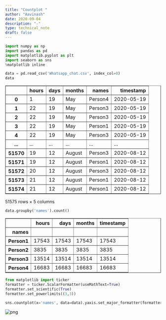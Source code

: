```yaml
---
title: "Countplot "
author: "Aavinash"
date: 2020-09-04
description: "-"
type: technical_note
draft: false
---
```


```python
import numpy as np 
import pandas as pd
import matplotlib.pyplot as plt
import seaborn as sns
%matplotlib inline

```


```python
data = pd.read_csv('Whatsapp_chat.csv', index_col=0)
data
```




<div>
<style scoped>
    .dataframe tbody tr th:only-of-type {
        vertical-align: middle;
    }

    .dataframe tbody tr th {
        vertical-align: top;
    }

    .dataframe thead th {
        text-align: right;
    }
</style>
<table border="1" class="dataframe">
  <thead>
    <tr style="text-align: right;">
      <th></th>
      <th>hours</th>
      <th>days</th>
      <th>months</th>
      <th>names</th>
      <th>timestamp</th>
    </tr>
  </thead>
  <tbody>
    <tr>
      <th>0</th>
      <td>1</td>
      <td>19</td>
      <td>May</td>
      <td>Person4</td>
      <td>2020-05-19</td>
    </tr>
    <tr>
      <th>1</th>
      <td>22</td>
      <td>19</td>
      <td>May</td>
      <td>Person3</td>
      <td>2020-05-19</td>
    </tr>
    <tr>
      <th>2</th>
      <td>22</td>
      <td>19</td>
      <td>May</td>
      <td>Person3</td>
      <td>2020-05-19</td>
    </tr>
    <tr>
      <th>3</th>
      <td>22</td>
      <td>19</td>
      <td>May</td>
      <td>Person1</td>
      <td>2020-05-19</td>
    </tr>
    <tr>
      <th>4</th>
      <td>22</td>
      <td>19</td>
      <td>May</td>
      <td>Person3</td>
      <td>2020-05-19</td>
    </tr>
    <tr>
      <th>...</th>
      <td>...</td>
      <td>...</td>
      <td>...</td>
      <td>...</td>
      <td>...</td>
    </tr>
    <tr>
      <th>51570</th>
      <td>19</td>
      <td>12</td>
      <td>August</td>
      <td>Person3</td>
      <td>2020-08-12</td>
    </tr>
    <tr>
      <th>51571</th>
      <td>19</td>
      <td>12</td>
      <td>August</td>
      <td>Person1</td>
      <td>2020-08-12</td>
    </tr>
    <tr>
      <th>51572</th>
      <td>20</td>
      <td>12</td>
      <td>August</td>
      <td>Person3</td>
      <td>2020-08-12</td>
    </tr>
    <tr>
      <th>51573</th>
      <td>21</td>
      <td>12</td>
      <td>August</td>
      <td>Person1</td>
      <td>2020-08-12</td>
    </tr>
    <tr>
      <th>51574</th>
      <td>21</td>
      <td>12</td>
      <td>August</td>
      <td>Person1</td>
      <td>2020-08-12</td>
    </tr>
  </tbody>
</table>
<p>51575 rows × 5 columns</p>
</div>




```python
data.groupby('names').count()
```




<div>
<style scoped>
    .dataframe tbody tr th:only-of-type {
        vertical-align: middle;
    }

    .dataframe tbody tr th {
        vertical-align: top;
    }

    .dataframe thead th {
        text-align: right;
    }
</style>
<table border="1" class="dataframe">
  <thead>
    <tr style="text-align: right;">
      <th></th>
      <th>hours</th>
      <th>days</th>
      <th>months</th>
      <th>timestamp</th>
    </tr>
    <tr>
      <th>names</th>
      <th></th>
      <th></th>
      <th></th>
      <th></th>
    </tr>
  </thead>
  <tbody>
    <tr>
      <th>Person1</th>
      <td>17543</td>
      <td>17543</td>
      <td>17543</td>
      <td>17543</td>
    </tr>
    <tr>
      <th>Person2</th>
      <td>3835</td>
      <td>3835</td>
      <td>3835</td>
      <td>3835</td>
    </tr>
    <tr>
      <th>Person3</th>
      <td>13514</td>
      <td>13514</td>
      <td>13514</td>
      <td>13514</td>
    </tr>
    <tr>
      <th>Person4</th>
      <td>16683</td>
      <td>16683</td>
      <td>16683</td>
      <td>16683</td>
    </tr>
  </tbody>
</table>
</div>




```python
from matplotlib import ticker
formatter = ticker.ScalarFormatter(useMathText=True)
formatter.set_scientific(True) 
formatter.set_powerlimits((3,3))
```


```python
sns.countplot(x='names', data=data).yaxis.set_major_formatter(formatter)
```


![png](Countplot_5_0.png)

